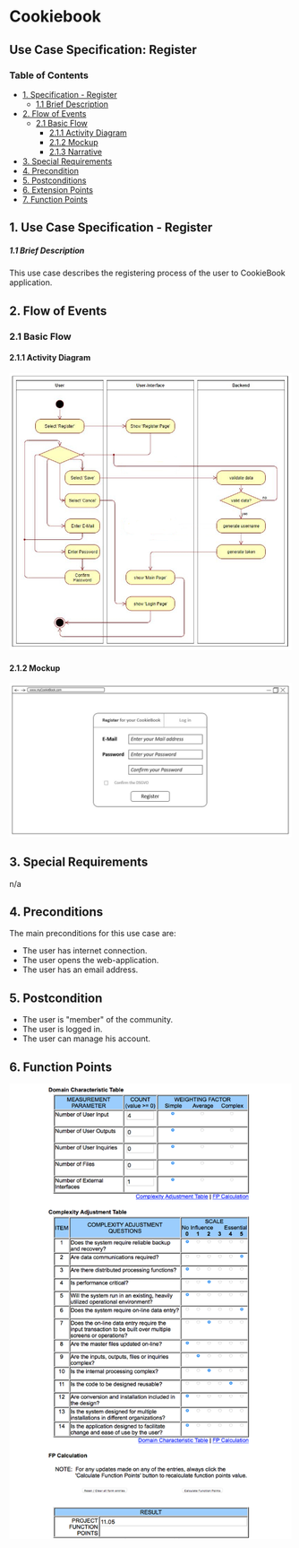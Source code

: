 # Cookiebook
## Use Case Specification: Register
### Table of Contents
- [1. Specification - Register](#1-specification-Register)
    - [1.1 Brief Description](#11-brief-description)
- [2. Flow of Events](#2-flow-of-events)
    - [2.1 Basic Flow](#21-basic-flow)
        - [2.1.1 Activity Diagram](#211-activity-diagram)
        - [2.1.2 Mockup](#212-mockup)
        - [2.1.3 Narrative](#213-narrative)
- [3. Special Requirements](#3-special-requirements)
- [4. Precondition](#4-preconditions)  
- [5. Postconditions](#5-postconditions)
- [6. Extension Points](#6-extension-points)
- [7. Function Points](#7-function-points)

## 1. Use Case Specification - Register
##### 1.1 Brief Description
This use case describes the registering process of the user to CookieBook application.

## 2. Flow of Events
### 2.1 Basic Flow
#### 2.1.1 Activity Diagram
![Activity Diagram](images/UCD_Register_New.JPG)
#### 2.1.2 Mockup
![MockUp](images/Registerpage.JPG)
## 3. Special Requirements
n/a
## 4. Preconditions
The main preconditions for this use case are:
- The user has internet connection.
- The user opens the web-application.
- The user has an email address.
## 5. Postcondition
 - The user is "member" of the community.
 - The user is logged in.
 - The user can manage his account.
## 6. Function Points
![Function Points](images/UC_register_fp.png)                                                                                                                                                       
